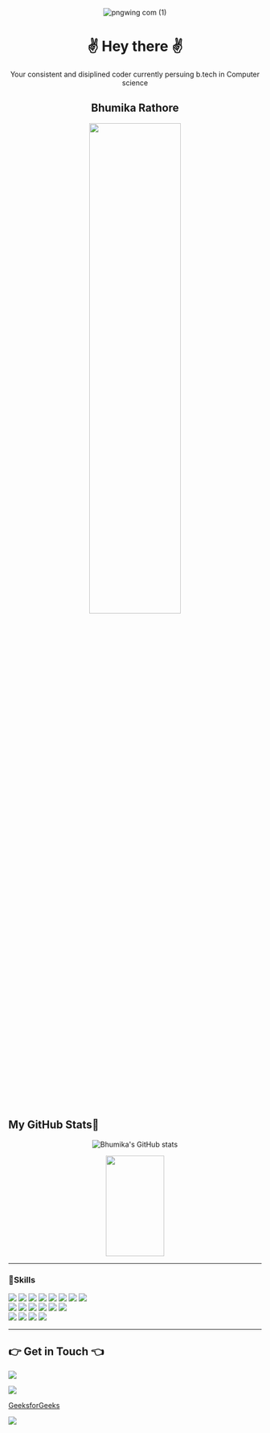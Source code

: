 <div align='center'>
  
   ![pngwing com (1)](https://github.com/Ronit-gurjar/Ronit-gurjar/assets/92150685/1bce0881-94ae-4f22-96f8-70601243247e)
   # ✌️ Hey there ✌️
   Your consistent and disiplined coder currently persuing b.tech in Computer science
   ## Bhumika Rathore
   <img width="60%" height="50%" src="https://github.com/Bhumika-2294/Bhumika-2294/assets/121390329/285c7f12-92fc-42e2-9ca0-d86c151734a9"/>


</div>

## My GitHub Stats🧬
<div align='center'>
  
![Bhumika's GitHub stats](https://github-readme-stats.vercel.app/api?username=Bhumika-2294&count_private=true&theme=radical)

<img width="48%" height="200px" src="https://github-readme-streak-stats.herokuapp.com/?user=Bhumika-2294&theme=tokyonight" />

</div>
<hr>


### 💪Skills

<div>
<!--c -->
  <img src="https://img.shields.io/badge/C-00599C?style=for-the-badge&logo=c&logoColor=white" />
  <!--c++ -->
  <img src="https://img.shields.io/badge/C%2B%2B-00599C?style=for-the-badge&logo=c%2B%2B&logoColor=white" />

  <img src="https://img.shields.io/badge/VSCode-0078D4?style=for-the-badge&logo=visual%20studio%20code&logoColor=white" />
  
  <img src="https://img.shields.io/badge/HTML5-E34F26?style=for-the-badge&logo=html5&logoColor=white" />
  
  <img src="https://img.shields.io/badge/CSS3-1572B6?style=for-the-badge&logo=css3&logoColor=white" />
  
  <img src="https://img.shields.io/badge/Bootstrap-563D7C?style=for-the-badge&logo=bootstrap&logoColor=white" />

  <img src="https://img.shields.io/badge/Tailwind_CSS-38B2AC?style=for-the-badge&logo=tailwind-css&logoColor=white" />
  
  <img src="https://img.shields.io/badge/JavaScript-323330?style=for-the-badge&logo=javascript&logoColor=F7DF1E" />
  <br />
  
  <img src="https://img.shields.io/badge/MongoDB-4EA94B?style=for-the-badge&logo=mongodb&logoColor=white" />
  
  <img src="https://img.shields.io/badge/Express%20js-000000?style=for-the-badge&logo=express&logoColor=white" />
  
  <img src="https://img.shields.io/badge/React-20232A?style=for-the-badge&logo=react&logoColor=61DAFB" />
  
  <img src="https://img.shields.io/badge/Node%20js-339933?style=for-the-badge&logo=nodedotjs&logoColor=white" />
  
  <img src="https://img.shields.io/badge/Linux-FCC624?style=for-the-badge&logo=linux&logoColor=black" />

  <img src="https://img.shields.io/badge/npm-CB3837?style=for-the-badge&logo=npm&logoColor=white" />
  <br />

  <img src="https://img.shields.io/badge/GitHub-100000?style=for-the-badge&logo=github&logoColor=Yellow" />

  <img src="https://img.shields.io/badge/Slack-4A154B?style=for-the-badge&logo=slack&logoColor=white" />
  
  <img src="https://img.shields.io/badge/GIT-E44C30?style=for-the-badge&logo=git&logoColor=white" />
  
  <img src="https://img.shields.io/badge/Jira-0052CC?style=for-the-badge&logo=Jira&logoColor=white" />
</div>

  <hr>

## 👉 Get in Touch 👈

<div class="Getontouch" display="flex">

  <a href="" ><img         
  src="https://github.com/Anirudhj0shi/Anirudhj0shi/assets/141419375/5ab492a7-4098-4e61-9616-1844e33650fe" /></a>
    
  <a href="https://auth.geeksforgeeks.org/user/bhumikarathore"><img          
  src="https://github.com/Bhumika-2294/Bhumika-2294/assets/121390329/706b600f-1b2d-4ba7-b5ce-c7783966d81a" /><p>GeeksforGeeks</p></a>


 <a href=""><img src="https://github.com/Anirudhj0shi/Anirudhj0shi/assets/141419375/466037ed-d8ae-4670-b361-f60ae818a390"/></a>
 

